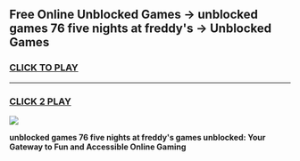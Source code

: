 
## Free Online Unblocked Games → unblocked games 76 five nights at freddy's → Unblocked Games
<h3>
<a href="https://premium.freeplayer.one?title=unblocked_games_76_five_nights_at_freddy's&ref=21F">CLICK TO PLAY</a></h3>
<hr>

<h3>
<a href="https://premium.freeplayer.one?title=unblocked_games_76_five_nights_at_freddy's&ref=21F">CLICK 2 PLAY</a>
  
</h3>

<a href="https://premium.freeplayer.one?title=unblocked_games_76_five_nights_at_freddy's&ref=21F/"><img src="https://clearcache.store/games.png"></a>


**unblocked games 76 five nights at freddy's games unblocked: Your Gateway to Fun and Accessible Online Gaming**
